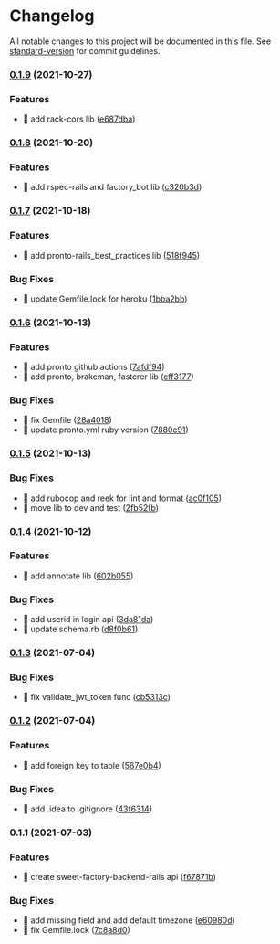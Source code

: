 # Changelog

All notable changes to this project will be documented in this file. See [standard-version](https://github.com/conventional-changelog/standard-version) for commit guidelines.

### [0.1.9](https://github.com/yeukfei02/sweet-factory-backend-rails/compare/v0.1.8...v0.1.9) (2021-10-27)


### Features

* 🎸 add rack-cors lib ([e687dba](https://github.com/yeukfei02/sweet-factory-backend-rails/commit/e687dba5ae7d51a0526532c4c8e26b0fe73dfd8f))

### [0.1.8](https://github.com/yeukfei02/sweet-factory-backend-rails/compare/v0.1.7...v0.1.8) (2021-10-20)


### Features

* 🎸 add rspec-rails and factory_bot lib ([c320b3d](https://github.com/yeukfei02/sweet-factory-backend-rails/commit/c320b3d56e39a5df2e8165ade17497d9ab695e5f))

### [0.1.7](https://github.com/yeukfei02/sweet-factory-backend-rails/compare/v0.1.6...v0.1.7) (2021-10-18)


### Features

* 🎸 add pronto-rails_best_practices lib ([518f945](https://github.com/yeukfei02/sweet-factory-backend-rails/commit/518f945d9a174d96816a76db3dddca2318842c12))


### Bug Fixes

* 🐛 update Gemfile.lock for heroku ([1bba2bb](https://github.com/yeukfei02/sweet-factory-backend-rails/commit/1bba2bb607fdc684a52c5cf53b8e4fb8d169575d))

### [0.1.6](https://github.com/yeukfei02/sweet-factory-backend-rails/compare/v0.1.5...v0.1.6) (2021-10-13)


### Features

* 🎸 add pronto github actions ([7afdf94](https://github.com/yeukfei02/sweet-factory-backend-rails/commit/7afdf94c70cb2bfc98c851c129bafa1049c27c39))
* 🎸 add pronto, brakeman, fasterer lib ([cff3177](https://github.com/yeukfei02/sweet-factory-backend-rails/commit/cff31778a9787f74ceb77e8f95c7ec68ae602022))


### Bug Fixes

* 🐛 fix Gemfile ([28a4018](https://github.com/yeukfei02/sweet-factory-backend-rails/commit/28a40181234b5e94f8dc281ee8599faa63052be4))
* 🐛 update pronto.yml ruby version ([7880c91](https://github.com/yeukfei02/sweet-factory-backend-rails/commit/7880c919929a678443c1c0f12e76ae41eefe28c1))

### [0.1.5](https://github.com/yeukfei02/sweet-factory-backend-rails/compare/v0.1.4...v0.1.5) (2021-10-13)


### Bug Fixes

* 🐛 add rubocop and reek for lint and format ([ac0f105](https://github.com/yeukfei02/sweet-factory-backend-rails/commit/ac0f10529cfdd6ce787f5cbd78012bb88d523497))
* 🐛 move lib to dev and test ([2fb52fb](https://github.com/yeukfei02/sweet-factory-backend-rails/commit/2fb52fb5c3a8f56492ccffc86a58dca9fc3dfacb))

### [0.1.4](https://github.com/yeukfei02/sweet-factory-backend-rails/compare/v0.1.3...v0.1.4) (2021-10-12)


### Features

* 🎸 add annotate lib ([602b055](https://github.com/yeukfei02/sweet-factory-backend-rails/commit/602b0559941fd1cc218103f4106bf849080faf83))


### Bug Fixes

* 🐛 add userid in login api ([3da81da](https://github.com/yeukfei02/sweet-factory-backend-rails/commit/3da81da50eb9281dcde877fd333d673e0cb32d49))
* 🐛 update schema.rb ([d8f0b61](https://github.com/yeukfei02/sweet-factory-backend-rails/commit/d8f0b61323c3c51cbf19d7740f1b60a4eb3d8885))

### [0.1.3](https://github.com/yeukfei02/sweet-factory-backend-rails/compare/v0.1.2...v0.1.3) (2021-07-04)


### Bug Fixes

* 🐛 fix validate_jwt_token func ([cb5313c](https://github.com/yeukfei02/sweet-factory-backend-rails/commit/cb5313cd966e26b84706558504e03addf471850d))

### [0.1.2](https://github.com/yeukfei02/sweet-factory-backend-rails/compare/v0.1.1...v0.1.2) (2021-07-04)


### Features

* 🎸 add foreign key to table ([567e0b4](https://github.com/yeukfei02/sweet-factory-backend-rails/commit/567e0b4cb76d23cb856bc1d2a977ee973506d44b))


### Bug Fixes

* 🐛 add .idea to .gitignore ([43f6314](https://github.com/yeukfei02/sweet-factory-backend-rails/commit/43f63148199ae42d6663779d54ac795b7bef3c18))

### 0.1.1 (2021-07-03)


### Features

* 🎸 create sweet-factory-backend-rails api ([f67871b](https://github.com/yeukfei02/sweet-factory-backend-rails/commit/f67871bd9434d5f6947d3893fb2589b962394bd9))


### Bug Fixes

* 🐛 add missing field and add default timezone ([e60980d](https://github.com/yeukfei02/sweet-factory-backend-rails/commit/e60980d3ec2b72efc723f681a632dc41e99c8469))
* 🐛 fix Gemfile.lock ([7c8a8d0](https://github.com/yeukfei02/sweet-factory-backend-rails/commit/7c8a8d0cd8d0862ff7abb7dbec4082ce1fb9fc65))
